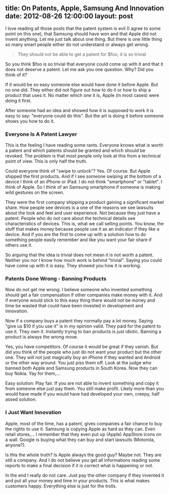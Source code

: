 title: On Patents, Apple, Samsung And Innovation
date: 2012-08-26 12:00:00
layout: post
---
I love reading all those posts that the patent system is evil (I agree to some point on this one), that Samsung should have won and that Apple did not invent anything. Let me just talk about one thing. But there is one little thing so many smart people either do not understand or always get wrong.
<!--MORE-->

> They should not be able to get a patent for $foo, it is so trivial

So you think $foo is so trivial that everyone could come up with it and that it does not deserve a patent. Let me ask you one question. Why? Did you think of it?

If it would be so easy someone else would have done it before Apple. But no one did. They either did not figure out how to do it or how to ship a product that uses it. No matter which one it is, Apple (in most cases) were doing it first.

After someone had an idea and showed how it is supposed to work it is easy to say: "everyone could do this". But the art is doing it before someone shows you how to do it.

### Everyone Is A Patent Lawyer
This is the feeling I have reading some rants. Everyone knows what is worth a patent and which patents should be granted and which should be revoked. The problem is that most people only look at this from a technical point of view. This is only half the truth.

Could everyone think of "swipe to unlock"? Yes. Of course. But Apple shipped the first products. And if I see someone swiping at the bottom of a device I think of an iPhone or iPad. I do not think "smartphone" or "tablet". I think of Apple. So I think of an Samsung smartphone if someone is making wild gestures on the screen.

They were the first company shipping a product gaining a significant market share. How people see devices is a one of the reasons we see lawsuits about the look and feel and user experience. Not because they just have a patent. People who do not care about the technical details see characteristics of devices. This is, what we call selling points. You know, the stuff that makes money because people use it as an indicator if they like a device. And if you are the first to come up with a solution how to do something people easily remember and like you want your fair share if others use it.

So arguing that the idea is trivial does not mean it is not worth a patent. Neither you nor I know how much work is behind "trivial". Saying you could have come up with it is easy. They showed you how it is working.

### Patents Done Wrong - Banning Products
Now do not get me wrong. I believe someone who invented something should get a fair compensation if other companies make money with it. And if everyone would stick to this easy thing there would not be money and time be wasted that could have been invested in development and innovation.

Now if a company buys a patent they normally pay a lot money. Saying "give us $10 if you use it" is in my opinion valid. They paid for the patent to use it. They own it. Instantly trying to ban products is just idiotic. Banning a product is always the wrong move.

Yes, you have competitors. Of course it would be great if they vanish. But did you think of the people who just do not want your product but the other one. They will not just magically buy an iPhone if they wanted and Android or the other way around. You just piss them off. Look at the judge who banned both Apple and Samsung products in South Korea. Now they can buy Nokia. Yay for them,…

Easy solution: Play fair. If you are not able to invent something and copy it from someone else just pay them. You still make profit. Likely more than you would have made if you would have had developed your own, creepy, half assed solution.

### I Just Want Innovation
Apple, most of the time, has a patent, gives companies a fair chance to buy the rights to use it. Samsung is copying Apple as hard as they can. Even retail stores,… I remember that they even put up (Apple) AppStore icons on a wall. Google is buying what they can buy and start lawsuits (Motorola, anyone?).

Is this the whole truth? Is Apple always the good guy? Maybe not. They are still a company. And I do not believe you get all informations reading some reports to make a final decision if it is correct what is happening or not.

In the end I really do not care. Just pay the other company if they invented it and put all your money and time in your products. This is what makes customers happy. Everything else is just for the trolls.